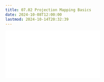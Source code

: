 ```yaml
---
title: 07.02 Projection Mapping Basics
date: 2024-10-08T12:00:00
lastmod: 2024-10-14T20:32:39
---
```


![Link to included file contents](../../../../video/projection-mapping/projection-mapping-basics.md)
